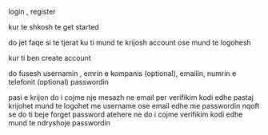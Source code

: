 login , register


kur te shkosh te get started

do jet faqe si te tjerat ku ti mund te krijosh account ose mund te logohesh

kur ti ben create account

do fusesh usernamin , emrin e kompanis (optional), emailin, numrin e telefonit (optional) passwordin

pasi e krijon
do i cojme nje mesazh ne email per verifikim kodi edhe pastaj krijohet
mund te logohet me username ose email edhe me passwordin
nqoft se do ti beje forget password atehere ne do i cojme verifikim kodi edhe mund te ndryshoje passwordin